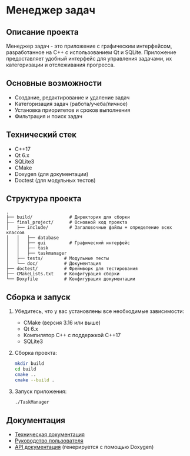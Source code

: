 # Менеджер задач

## Описание проекта
Менеджер задач - это приложение с графическим интерфейсом, разработанное на C++ с использованием Qt и SQLite. Приложение предоставляет удобный интерфейс для управления задачами, их категоризации и отслеживания прогресса.


## Основные возможности
- Создание, редактирование и удаление задач
- Категоризация задач (работа/учеба/личное)
- Установка приоритетов и сроков выполнения
- Фильтрация и поиск задач


## Технический стек
- C++17
- Qt 6.x
- SQLite3
- CMake
- Doxygen (для документации)
- Doctest (для модульных тестов)

## Структура проекта
```
.
├── build/              # Директория для сборки
├── final_project/      # Основной код проекта
│   ├── include/        # Загаловочные файлы + определение всех классов
│   │   ├── database
│   │   ├── gui         # Графический интерфейс
│   │   ├── task
│   │   ├── taskmanager
│   ├── tests/        # Модульные тесты
│   └── doc/          # Документация
├── doctest/          # Фреймворк для тестирования
├── CMakeLists.txt    # Конфигурация сборки
└── Doxyfile          # Конфигурация документации
```

## Сборка и запуск
1. Убедитесь, что у вас установлены все необходимые зависимости:
   - CMake (версия 3.16 или выше)
   - Qt 6.x
   - Компилятор C++ с поддержкой C++17
   - SQLite3

2. Сборка проекта:
   ```bash
   mkdir build
   cd build
   cmake ..
   cmake --build .
   ```

3. Запуск приложения:
   ```bash
   ./TaskManager
   ```

## Документация
- [Техническая документация](final_project/doc/technical.md)
- [Руководство пользователя](final_project/doc/user_guide.md)
- [API документация](build/doc/html/index.html) (генерируется с помощью Doxygen)

